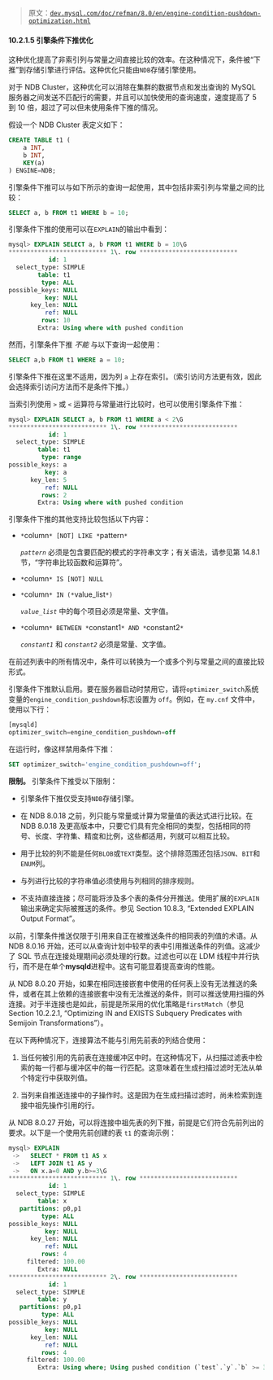 > 原文：[`dev.mysql.com/doc/refman/8.0/en/engine-condition-pushdown-optimization.html`](https://dev.mysql.com/doc/refman/8.0/en/engine-condition-pushdown-optimization.html)

#### 10.2.1.5 引擎条件下推优化

这种优化提高了非索引列与常量之间直接比较的效率。在这种情况下，条件被“下推”到存储引擎进行评估。这种优化只能由`NDB`存储引擎使用。

对于 NDB Cluster，这种优化可以消除在集群的数据节点和发出查询的 MySQL 服务器之间发送不匹配行的需要，并且可以加快使用的查询速度，速度提高了 5 到 10 倍，超过了可以但未使用条件下推的情况。

假设一个 NDB Cluster 表定义如下：

```sql
CREATE TABLE t1 (
    a INT,
    b INT,
    KEY(a)
) ENGINE=NDB;
```

引擎条件下推可以与如下所示的查询一起使用，其中包括非索引列与常量之间的比较：

```sql
SELECT a, b FROM t1 WHERE b = 10;
```

引擎条件下推的使用可以在`EXPLAIN`的输出中看到：

```sql
mysql> EXPLAIN SELECT a, b FROM t1 WHERE b = 10\G
*************************** 1\. row ***************************
           id: 1
  select_type: SIMPLE
        table: t1
         type: ALL
possible_keys: NULL
          key: NULL
      key_len: NULL
          ref: NULL
         rows: 10
        Extra: Using where with pushed condition
```

然而，引擎条件下推 *不能* 与以下查询一起使用：

```sql
SELECT a,b FROM t1 WHERE a = 10;
```

引擎条件下推在这里不适用，因为列 `a` 上存在索引。（索引访问方法更有效，因此会选择索引访问方法而不是条件下推。）

当索引列使用 `>` 或 `<` 运算符与常量进行比较时，也可以使用引擎条件下推：

```sql
mysql> EXPLAIN SELECT a, b FROM t1 WHERE a < 2\G
*************************** 1\. row ***************************
           id: 1
  select_type: SIMPLE
        table: t1
         type: range
possible_keys: a
          key: a
      key_len: 5
          ref: NULL
         rows: 2
        Extra: Using where with pushed condition
```

引擎条件下推的其他支持比较包括以下内容：

+   `*`column`* [NOT] LIKE *`pattern`*`

    *`pattern`* 必须是包含要匹配的模式的字符串文字；有关语法，请参见第 14.8.1 节，“字符串比较函数和运算符”。

+   `*`column`* IS [NOT] NULL`

+   `*`column`* IN (*`value_list`*)`

    *`value_list`* 中的每个项目必须是常量、文字值。

+   `*`column`* BETWEEN *`constant1`* AND *`constant2`*`

    *`constant1`* 和 *`constant2`* 必须是常量、文字值。

在前述列表中的所有情况中，条件可以转换为一个或多个列与常量之间的直接比较形式。

引擎条件下推默认启用。要在服务器启动时禁用它，请将`optimizer_switch`系统变量的`engine_condition_pushdown`标志设置为 `off`。例如，在 `my.cnf` 文件中，使用以下行：

```sql
[mysqld]
optimizer_switch=engine_condition_pushdown=off
```

在运行时，像这样禁用条件下推：

```sql
SET optimizer_switch='engine_condition_pushdown=off';
```

**限制。** 引擎条件下推受以下限制：

+   引擎条件下推仅受支持`NDB`存储引擎。

+   在 NDB 8.0.18 之前，列只能与常量或计算为常量值的表达式进行比较。在 NDB 8.0.18 及更高版本中，只要它们具有完全相同的类型，包括相同的符号、长度、字符集、精度和比例，这些都适用，列就可以相互比较。

+   用于比较的列不能是任何`BLOB`或`TEXT`类型。这个排除范围还包括`JSON`、`BIT`和`ENUM`列。

+   与列进行比较的字符串值必须使用与列相同的排序规则。

+   不支持直接连接；尽可能将涉及多个表的条件分开推送。使用扩展的`EXPLAIN`输出来确定实际被推送的条件。参见 Section 10.8.3, “Extended EXPLAIN Output Format”。

以前，引擎条件推送仅限于引用来自正在被推送条件的相同表的列值的术语。从 NDB 8.0.16 开始，还可以从查询计划中较早的表中引用推送条件的列值。这减少了 SQL 节点在连接处理期间必须处理的行数。过滤也可以在 LDM 线程中并行执行，而不是在单个**mysqld**进程中。这有可能显着提高查询的性能。

从 NDB 8.0.20 开始，如果在相同连接嵌套中使用的任何表上没有无法推送的条件，或者在其上依赖的连接嵌套中没有无法推送的条件，则可以推送使用扫描的外连接。对于半连接也是如此，前提是所采用的优化策略是`firstMatch`（参见 Section 10.2.2.1, “Optimizing IN and EXISTS Subquery Predicates with Semijoin Transformations”）。

在以下两种情况下，连接算法不能与引用先前表的列结合使用：

1.  当任何被引用的先前表在连接缓冲区中时。在这种情况下，从扫描过滤表中检索的每一行都与缓冲区中的每一行匹配。这意味着在生成扫描过滤时无法从单个特定行中获取列值。

1.  当列来自推送连接中的子操作时。这是因为在生成扫描过滤时，尚未检索到连接中祖先操作引用的行。

从 NDB 8.0.27 开始，可以将连接中祖先表的列下推，前提是它们符合先前列出的要求。以下是一个使用先前创建的表 `t1` 的查询示例：

```sql
mysql> EXPLAIN 
 ->   SELECT * FROM t1 AS x 
 ->   LEFT JOIN t1 AS y 
 ->   ON x.a=0 AND y.b>=3\G
*************************** 1\. row ***************************
           id: 1
  select_type: SIMPLE
        table: x
   partitions: p0,p1
         type: ALL
possible_keys: NULL
          key: NULL
      key_len: NULL
          ref: NULL
         rows: 4
     filtered: 100.00
        Extra: NULL
*************************** 2\. row ***************************
           id: 1
  select_type: SIMPLE
        table: y
   partitions: p0,p1
         type: ALL
possible_keys: NULL
          key: NULL
      key_len: NULL
          ref: NULL
         rows: 4
     filtered: 100.00
        Extra: Using where; Using pushed condition (`test`.`y`.`b` >= 3); Using join buffer (hash join) 2 rows in set, 2 warnings (0.00 sec)
```
